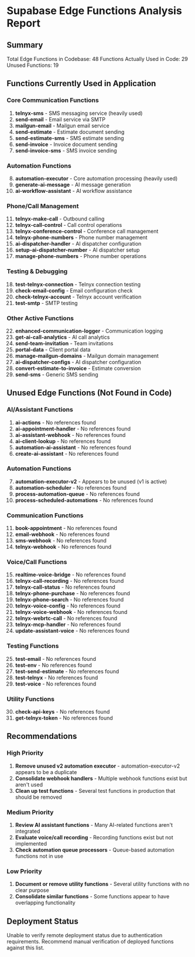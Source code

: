 # Supabase Edge Functions Analysis Report

## Summary
Total Edge Functions in Codebase: 48
Functions Actually Used in Code: 29
Unused Functions: 19

## Functions Currently Used in Application

### Core Communication Functions
1. **telnyx-sms** - SMS messaging service (heavily used)
2. **send-email** - Email service via SMTP
3. **mailgun-email** - Mailgun email service
4. **send-estimate** - Estimate document sending
5. **send-estimate-sms** - SMS estimate sending
6. **send-invoice** - Invoice document sending
7. **send-invoice-sms** - SMS invoice sending

### Automation Functions
8. **automation-executor** - Core automation processing (heavily used)
9. **generate-ai-message** - AI message generation
10. **ai-workflow-assistant** - AI workflow assistance

### Phone/Call Management
11. **telnyx-make-call** - Outbound calling
12. **telnyx-call-control** - Call control operations
13. **telnyx-conference-control** - Conference call management
14. **telnyx-phone-numbers** - Phone number management
15. **ai-dispatcher-handler** - AI dispatcher configuration
16. **setup-ai-dispatcher-number** - AI dispatcher setup
17. **manage-phone-numbers** - Phone number operations

### Testing & Debugging
18. **test-telnyx-connection** - Telnyx connection testing
19. **check-email-config** - Email configuration check
20. **check-telnyx-account** - Telnyx account verification
21. **test-smtp** - SMTP testing

### Other Active Functions
22. **enhanced-communication-logger** - Communication logging
23. **get-ai-call-analytics** - AI call analytics
24. **send-team-invitation** - Team invitations
25. **portal-data** - Client portal data
26. **manage-mailgun-domains** - Mailgun domain management
27. **ai-dispatcher-configs** - AI dispatcher configuration
28. **convert-estimate-to-invoice** - Estimate conversion
29. **send-sms** - Generic SMS sending

## Unused Edge Functions (Not Found in Code)

### AI/Assistant Functions
1. **ai-actions** - No references found
2. **ai-appointment-handler** - No references found
3. **ai-assistant-webhook** - No references found
4. **ai-client-lookup** - No references found
5. **automation-ai-assistant** - No references found
6. **create-ai-assistant** - No references found

### Automation Functions
7. **automation-executor-v2** - Appears to be unused (v1 is active)
8. **automation-scheduler** - No references found
9. **process-automation-queue** - No references found
10. **process-scheduled-automations** - No references found

### Communication Functions
11. **book-appointment** - No references found
12. **email-webhook** - No references found
13. **sms-webhook** - No references found
14. **telnyx-webhook** - No references found

### Voice/Call Functions
15. **realtime-voice-bridge** - No references found
16. **telnyx-call-recording** - No references found
17. **telnyx-call-status** - No references found
18. **telnyx-phone-purchase** - No references found
19. **telnyx-phone-search** - No references found
20. **telnyx-voice-config** - No references found
21. **telnyx-voice-webhook** - No references found
22. **telnyx-webrtc-call** - No references found
23. **telnyx-mcp-handler** - No references found
24. **update-assistant-voice** - No references found

### Testing Functions
25. **test-email** - No references found
26. **test-env** - No references found
27. **test-send-estimate** - No references found
28. **test-telnyx** - No references found
29. **test-voice** - No references found

### Utility Functions
30. **check-api-keys** - No references found
31. **get-telnyx-token** - No references found

## Recommendations

### High Priority
1. **Remove unused v2 automation executor** - automation-executor-v2 appears to be a duplicate
2. **Consolidate webhook handlers** - Multiple webhook functions exist but aren't used
3. **Clean up test functions** - Several test functions in production that should be removed

### Medium Priority
1. **Review AI assistant functions** - Many AI-related functions aren't integrated
2. **Evaluate voice/call recording** - Recording functions exist but not implemented
3. **Check automation queue processors** - Queue-based automation functions not in use

### Low Priority
1. **Document or remove utility functions** - Several utility functions with no clear purpose
2. **Consolidate similar functions** - Some functions appear to have overlapping functionality

## Deployment Status
Unable to verify remote deployment status due to authentication requirements.
Recommend manual verification of deployed functions against this list.